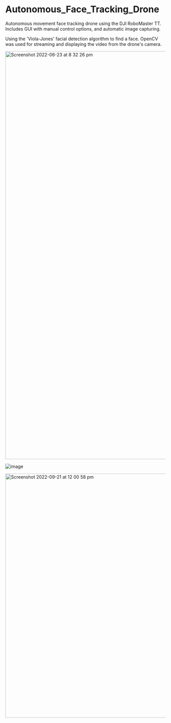 # Autonomous_Face_Tracking_Drone


Autonomous movement face tracking drone using the DJI RoboMaster TT. Includes GUI with manual control options, and automatic image capturing.

Using the 'Viola-Jones' facial detection algorithm to find a face.
OpenCV was used for streaming and displaying the video from the drone's camera.


<img width="1282" alt="Screenshot 2022-06-23 at 8 32 26 pm" src="https://user-images.githubusercontent.com/93264780/191490058-e4abbff2-73a5-4d82-802b-242ed31f0176.png">

![image](https://user-images.githubusercontent.com/93264780/191490787-bc89148f-cf84-4bf3-bb8a-cecfce5a9fb9.jpeg)

<img width="767" alt="Screenshot 2022-09-21 at 12 00 58 pm" src="https://user-images.githubusercontent.com/93264780/191487869-9cbda705-1101-4742-a8fd-de99aeebd549.png">
